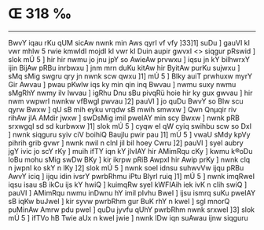 # Œ 318 ‰
---
BwvY iqau rKu qUM sicAw nwnk min Aws qyrI vf vfy ]33]1] suDu ]
gauVI kI vwr mhlw 5 rwie kmwldI mojdI kI vwr kI Duin aupir gwvxI
<> siqgur pRswid ] slok mÚ 5 ] hir hir nwmu jo jnu jpY so AwieAw
prvwxu ] iqsu jn kY bilhwrxY ijin BijAw pRBu inrbwxu ] jnm mrn duKu
kitAw hir ByitAw purKu sujwxu ] sMq sMig swgru qry jn nwnk scw qwxu
]1] mÚ 5 ] Blky auiT prwhuxw myrY Gir Awvau ] pwau pKwlw iqs ky min
qin inq Bwvau ] nwmu suxy nwmu sMgRhY nwmy ilv lwvau ] igRhu Dnu sBu
pivqRü hoie hir ky gux gwvau ] hir nwm vwpwrI nwnkw vfBwgI pwvau
]2] pauVI ] jo quDu BwvY so Blw scu qyrw Bwxw ] qU sB mih eyku vrqdw
sB mwih smwxw ] Qwn Qnµqir riv rihAw jIA AMdir jwxw ] swDsMig
imil pweIAY min scy Bwxw ] nwnk pRB srxwgqI sd sd kurbwxw ]1]
slok mÚ 5 ] cyqw eI qW cyiq swihbu scw so DxI ] nwnk siqguru syiv
ciV boihiQ Baujlu pwir pau ]1] mÚ 5 ] vwaU sMdy kpVy pihrih grib
gvwr ] nwnk nwil n clnI jil bil hoey Cwru ]2] pauVI ] syeI aubry
jgY ivic jo scY rKy ] muih ifTY iqn kY jIvIAY hir AMimRqu cKy ] kwmu k®oDu
loBu mohu sMig swDw BKy ] kir ikrpw pRiB AwpxI hir Awip prKy ] nwnk
clq n jwpnI ko skY n lKy ]2] slok mÚ 5 ] nwnk soeI idnsu suhwvVw
ijqu pRBu AwvY iciq ] ijqu idin ivsrY pwrbRhmu iPtu BlyrI ruiq ]1] mÚ 5
] nwnk imqRweI iqsu isau sB ikCu ijs kY hwiQ ] kuimqRw syeI kWFIAih
iek ivK n clih swiQ ] pauVI ] AMimRqu nwmu inDwnu hY imil pIvhu BweI
] ijsu ismrq suKu pweIAY sB iqKw buJweI ] kir syvw pwrbRhm gur BuK
rhY n kweI ] sgl mnorQ puMinAw Amrw pdu pweI ] quDu jyvfu qUhY
pwrbRhm nwnk srxweI ]3] slok mÚ 5 ] ifTVo hB Twie aUx n kweI
jwie ] nwnk lDw iqn suAwau ijnw siqguru
####
